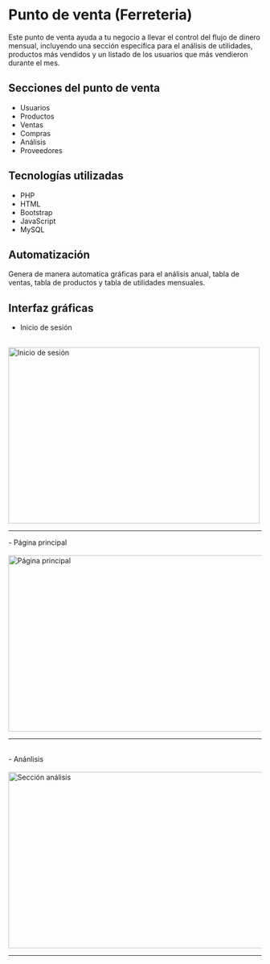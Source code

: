 # Punto de venta (Ferreteria)

Este punto de venta ayuda a tu negocio a llevar el control del flujo de dinero mensual, incluyendo una sección especifica para el análisis de utilidades, productos más vendidos y un listado de los usuarios que más vendieron durante el mes.

## Secciones del punto de venta
 - Usuarios
 - Productos
 - Ventas
 - Compras
 - Análisis
 - Proveedores
 ## Tecnologías utilizadas
 - PHP
 - HTML
 - Bootstrap
 - JavaScript
 - MySQL
 ## Automatización
 Genera de manera automatica gráficas para el análisis anual, tabla de ventas, tabla de productos y tabla de utilidades mensuales.
 ## Interfaz gráficas
 - Inicio de sesión
<br>
<img src="https://github.com/jorgedeltoro111/ferreteria/assets/119456589/2b453d11-0fc9-4c86-ba2a-6ff8bd0755e8)https://github.com/jorgedeltoro111/ferreteria/assets/119456589/2b453d11-0fc9-4c86-ba2a-6ff8bd0755e8" alt="Inicio de sesión" width="500" height="350"><br><hr>
 - Página principal <br><br>
<img src="https://github.com/jorgedeltoro111/ferreteria/assets/119456589/28aa39f6-f52a-477a-8fb2-69630ed4a277" alt="Página principal" width="700" height="350"><hr>
 <br> - Anánlisis
<br><br>
<img src="https://github.com/jorgedeltoro111/ferreteria/assets/119456589/50e02f54-b313-4057-a209-59d4c89e2846" alt="Sección análisis" width="700" height="350"><br><hr>
 

